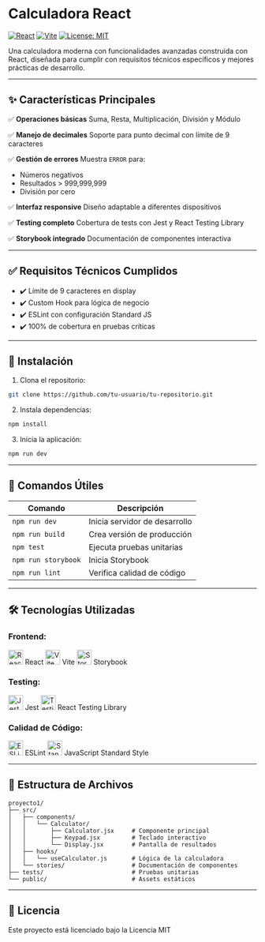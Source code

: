 # Calculadora React 

[![React](https://img.shields.io/badge/React-18.2.0-blue.svg)](https://reactjs.org/)
[![Vite](https://img.shields.io/badge/Vite-4.4.5-yellow.svg)](https://vitejs.dev/)
[![License: MIT](https://img.shields.io/badge/License-MIT-green.svg)](https://opensource.org/licenses/MIT)

Una calculadora moderna con funcionalidades avanzadas construida con React, diseñada para cumplir con requisitos técnicos específicos y mejores prácticas de desarrollo.


---

## ✨ Características Principales

✅ **Operaciones básicas**
Suma, Resta, Multiplicación, División y Módulo

✅ **Manejo de decimales**
Soporte para punto decimal con límite de 9 caracteres

✅ **Gestión de errores**
Muestra `ERROR` para:

* Números negativos
* Resultados > 999,999,999
* División por cero

✅ **Interfaz responsive**
Diseño adaptable a diferentes dispositivos

✅ **Testing completo**
Cobertura de tests con Jest y React Testing Library

✅ **Storybook integrado**
Documentación de componentes interactiva

---

## ✅ Requisitos Técnicos Cumplidos

* ✔️ Límite de 9 caracteres en display
* ✔️ Custom Hook para lógica de negocio
* ✔️ ESLint con configuración Standard JS
* ✔️ 100% de cobertura en pruebas críticas

---

## 🚀 Instalación

1. Clona el repositorio:

```bash
git clone https://github.com/tu-usuario/tu-repositorio.git
```

2. Instala dependencias:

```bash
npm install
```

3. Inicia la aplicación:

```bash
npm run dev
```

---

## 🔧 Comandos Útiles

| Comando             | Descripción                   |
| ------------------- | ----------------------------- |
| `npm run dev`       | Inicia servidor de desarrollo |
| `npm run build`     | Crea versión de producción    |
| `npm test`          | Ejecuta pruebas unitarias     |
| `npm run storybook` | Inicia Storybook              |
| `npm run lint`      | Verifica calidad de código    |

---

## 🛠️ Tecnologías Utilizadas

### Frontend:

<img src="https://img.icons8.com/office/40/000000/react.png" alt="React" width="30"/> React <img src="https://vitejs.dev/logo.svg" alt="Vite" width="30"/> Vite <img src="https://storybook.js.org/images/logos/logo-storybook.svg" alt="Storybook" width="30"/> Storybook

### Testing:

<img src="https://jestjs.io/img/favicon/favicon-32x32.png" alt="Jest" width="30"/> Jest <img src="https://testing-library.com/img/octopus-64x64.png" alt="Testing Library" width="30"/> React Testing Library

### Calidad de Código:

<img src="https://eslint.org/assets/img/favicon.512x512.png" alt="ESLint" width="30"/> ESLint <img src="https://standardjs.com/standardjs-256x256.png" alt="Standard JS" width="30"/> JavaScript Standard Style

---

## 📁 Estructura de Archivos

```
proyecto1/
├── src/
│   ├── components/
│   │   └── Calculator/
│   │       ├── Calculator.jsx     # Componente principal
│   │       ├── Keypad.jsx         # Teclado interactivo
│   │       └── Display.jsx        # Pantalla de resultados
│   ├── hooks/
│   │   └── useCalculator.js       # Lógica de la calculadora
│   └── stories/                   # Documentación de componentes
├── tests/                         # Pruebas unitarias
└── public/                        # Assets estáticos
```

---

## 📄 Licencia

Este proyecto está licenciado bajo la Licencia MIT


